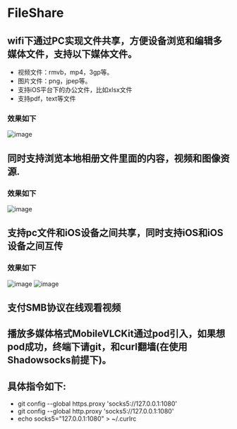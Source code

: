 # FileShare
## wifi下通过PC实现文件共享，方便设备浏览和编辑多媒体文件，支持以下媒体文件。
 * 视频文件：rmvb，mp4，3gp等。
 * 图片文件：png，jpep等。
 * 支持iOS平台下的办公文件，比如xlsx文件
 * 支持pdf，text等文件
### 效果如下
![image](https://github.com/ViterbiDevelopment/FileShare/blob/master/gif/gif.gif)
## 同时支持浏览本地相册文件里面的内容，视频和图像资源.
### 效果如下
![image](https://github.com/ViterbiDevelopment/FileShare/blob/master/gif/local.gif)
## 支持pc文件和iOS设备之间共享，同时支持iOS和iOS设备之间互传
### 效果如下
![image](https://github.com/ViterbiDevelopment/FileShare/blob/master/gif/send.gif)
![image](https://github.com/ViterbiDevelopment/FileShare/blob/master/gif/setting.gif)
## 支付SMB协议在线观看视频

## 播放多媒体格式MobileVLCKit通过pod引入，如果想pod成功，终端下请git，和curl翻墙(在使用Shadowsocks前提下)。
## 具体指令如下:
* git config --global https.proxy 'socks5://127.0.0.1:1080'
* git config --global http.proxy 'socks5://127.0.0.1:1080'
* echo socks5=\"127.0.0.1:1080\" > ~/.curlrc




